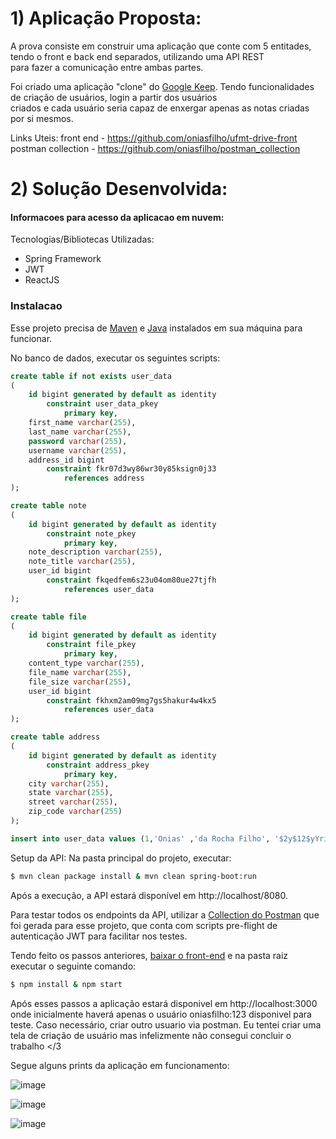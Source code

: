 # 1) Aplicação Proposta:

A prova consiste em construir uma aplicação que conte com 5 entitades, tendo o front e back end separados, utilizando uma API REST  
para fazer a comunicação entre ambas partes.

Foi criado uma aplicação "clone" do [Google Keep](keep.google.com). Tendo funcionalidades de criação de usuários, login a partir dos usuários  
criados e cada usuário seria capaz de enxergar apenas as notas criadas por si mesmos.

Links Uteis:
front end - https://github.com/oniasfilho/ufmt-drive-front
postman collection - https://github.com/oniasfilho/postman_collection

# 2) Solução Desenvolvida:


#### Informacoes para acesso da aplicacao em nuvem:
Tecnologias/Bibliotecas Utilizadas:

- Spring Framework
- JWT
- ReactJS



### Instalacao

Esse projeto precisa de [Maven](https://maven.apache.org/download.cgi) e [Java](https://www.oracle.com/java/technologies/javase-jre8-downloads.html) instalados em sua máquina para funcionar.

No banco de dados, executar os seguintes scripts:
```SQL
create table if not exists user_data
(
	id bigint generated by default as identity
		constraint user_data_pkey
			primary key,
	first_name varchar(255),
	last_name varchar(255),
	password varchar(255),
	username varchar(255),
	address_id bigint
		constraint fkr07d3wy86wr30y85ksign0j33
			references address
);

create table note
(
	id bigint generated by default as identity
		constraint note_pkey
			primary key,
	note_description varchar(255),
	note_title varchar(255),
	user_id bigint
		constraint fkqedfem6s23u04om80ue27tjfh
			references user_data
);

create table file
(
	id bigint generated by default as identity
		constraint file_pkey
			primary key,
	content_type varchar(255),
	file_name varchar(255),
	file_size varchar(255),
	user_id bigint
		constraint fkhxm2am09mg7gs5hakur4w4kx5
			references user_data
);

create table address
(
	id bigint generated by default as identity
		constraint address_pkey
			primary key,
	city varchar(255),
	state varchar(255),
	street varchar(255),
	zip_code varchar(255)
);

insert into user_data values (1,'Onias' ,'da Rocha Filho', '$2y$12$yYriNX6TSz8smC3EKJYiauGw8gHtu9Hp0MjeFKo1FIO1dSJN0Jeji', 'oniasfilho');

```


Setup da API:
Na pasta principal do projeto, executar:

```sh
$ mvn clean package install & mvn clean spring-boot:run
```
Após a execução, a API estará disponível em http://localhost/8080.

Para testar todos os endpoints da API, utilizar a [Collection do Postman](https://github.com/oniasfilho/postman_collection) que foi gerada para esse projeto, que conta com scripts pre-flight de autenticação JWT para facilitar nos testes.



Tendo feito os passos anteriores, [baixar o front-end](https://github.com/oniasfilho/ufmt-drive-front) e na pasta raiz executar o seguinte comando:

```sh
$ npm install & npm start
```

Após esses passos a aplicação estará disponivel em http://localhost:3000 onde inicialmente haverá apenas o usuário oniasfilho:123 disponivel para teste. Caso necessário, criar outro usuario via postman. Eu tentei criar uma tela de criação de usuário mas infelizmente não consegui concluir o trabalho </3

Segue alguns prints da aplicação em funcionamento:

![image](https://user-images.githubusercontent.com/19842185/135559349-e9c02d29-579b-4d35-8ed5-0033ad101e29.png)

![image](https://user-images.githubusercontent.com/19842185/135559379-6fcfafa3-5c9a-4bbb-ab5d-c12c40767aa6.png)

![image](https://user-images.githubusercontent.com/19842185/135559418-b4d36305-a574-4a12-bd8b-1a994c2c98fe.png)


